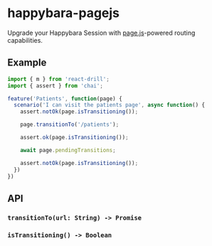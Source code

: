 # happybara-pagejs

Upgrade your Happybara Session with
[page.js](https://visionmedia.github.io/page.js/)-powered routing capabilities.

## Example

```javascript
import { m } from 'react-drill';
import { assert } from 'chai';

feature('Patients', function(page) {
  scenario('I can visit the patients page', async function() {
    assert.notOk(page.isTransitioning());

    page.transitionTo('/patients');

    assert.ok(page.isTransitioning());

    await page.pendingTransitions;

    assert.notOk(page.isTransitioning());
  })
})
```

## API

### `transitionTo(url: String) -> Promise`
### `isTransitioning() -> Boolean`
